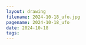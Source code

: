 ```yaml
---
layout: drawing
filename: 2024-10-18_ufo.jpg
pagename: 2024-10-18_ufo
date: 2024-10-18
tags:
---
```


